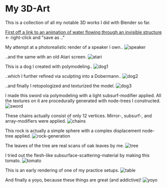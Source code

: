# My 3D-Art
This is a collection of all my notable 3D works I did with Blender so far.

[First off a link to an animation of water flowing through an invisible structure](https://raw.githubusercontent.com/VectorWolf/my-art-portfolio/master/3d-art/flowing%20water.mp4) <- right-click and "save as .."

My attempt at a photorealistic render of a speaker I own..
![speaker](speakers.png)

..and the same with an old Atari screen.
![atari](atari-screen.jpg)

This is a dog I created with polymodeling..
![dog1](dog1-polymodeling.jpg)

..which I further refined via sculpting into a Dobermann..
![dog2](dog2-sculpt.jpg)

..and finally I retopologized and texturized the model.
![dog3](dog3-retopo-texturing.jpg)

I made this sword via polymodeling with a light subsurf-modifier applied. All the textures on it are procedurally generated with node-trees I constructed.
![sword](sword.jpg)

These chains actually consist of only 12 vertices. Mirror-, subsurf-, and array-modifiers were applied.
![chains](chains.jpg)

This rock is actually a simple sphere with a complex displacement node-tree applied.
![rock-generation](rock-generation.jpg)

The leaves of the tree are real scans of oak leaves by me.
![tree](tree.jpg)

I tried out the flesh-like subsurface-scattering-material by making this tomato.
![tomato](tomato.jpg)

This is an early rendering of one of my practice setups.
![table](table.jpg)

And finally a yoyo, because these things are great (and addictive)!
![yoyo](yoyo.jpg)
